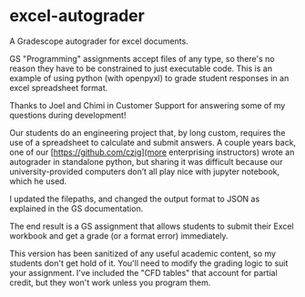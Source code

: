 # excel-autograder
A Gradescope autograder for excel documents.

GS "Programming" assignments accept files of any type, so there's no reason they have to be constrained to just executable code. This is an example of using python (with openpyxl) to grade student responses in an excel spreadsheet format.

Thanks to Joel and Chimi in Customer Support for answering some of my questions during development!

Our students do an engineering project that, by long custom, requires the use of a spreadsheet to calculate and submit answers. A couple years back, one of our [https://github.com/czig](more enterprising instructors) wrote an autograder in standalone python, but sharing it was difficult because our university-provided computers don’t all play nice with jupyter notebook, which he used. 

I updated the filepaths, and changed the output format to JSON as explained in the GS documentation.

The end result is a GS assignment that allows students to submit their Excel workbook and get a grade (or a format error) immediately. 

This version has been sanitized of any useful academic content, so my students don't get hold of it. You'll need to modify the grading logic to suit your assignment. I've included the "CFD tables" that account for partial credit, but they won't work unless you program them.

